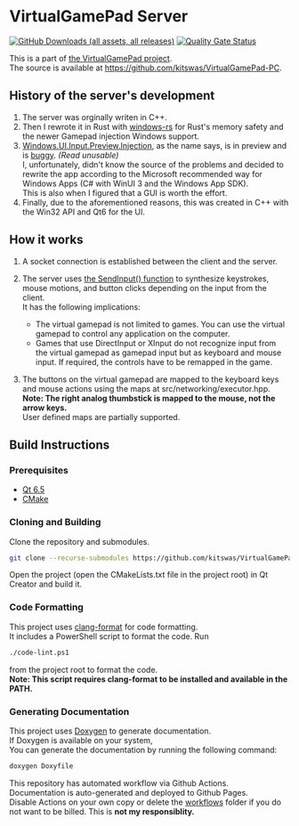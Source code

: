 # VirtualGamePad Server

[![GitHub Downloads (all assets, all releases)](https://img.shields.io/github/downloads/kitswas/VirtualGamePad-PC/total)](https://github.com/kitswas/VirtualGamePad-PC/releases/latest)
[![Quality Gate Status](https://sonarcloud.io/api/project_badges/measure?project=kitswas_VirtualGamePad-PC&metric=alert_status)](https://sonarcloud.io/summary/new_code?id=kitswas_VirtualGamePad-PC)

This is a part of [the VirtualGamePad project](https://kitswas.github.io/VirtualGamePad/).  
The source is available at <https://github.com/kitswas/VirtualGamePad-PC>.

## History of the server's development

1. The server was orginally writen in C++.
2. Then I rewrote it in Rust with [windows-rs](https://github.com/microsoft/windows-rs) for Rust's memory safety and the newer Gamepad injection Windows support.
3. [Windows.UI.Input.Preview.Injection](https://learn.microsoft.com/en-us/uwp/api/windows.ui.input.preview.injection?view=winrt-22621), as the name says, is in preview and is [buggy](https://github.com/microsoft/microsoft-ui-xaml/issues/8639). _(Read unusable)_  
I, unfortunately, didn't know the source of the problems and decided to rewrite the app according to the Microsoft recommended way for Windows Apps (C# with WinUI 3 and the Windows App SDK).  
This is also when I figured that a GUI is worth the effort.
4. Finally, due to the aforementioned reasons, this was created in C++ with the Win32 API and Qt6 for the UI.

## How it works

1. A socket connection is established between the client and the server.

2. The server uses [the SendInput() function](https://docs.microsoft.com/en-us/windows/win32/api/winuser/nf-winuser-sendinput) to synthesize keystrokes, mouse motions, and button clicks depending on the input from the client.  
It has the following implications:
    - The virtual gamepad is not limited to games. You can use the virtual gamepad to control any application on the computer.
    - Games that use DirectInput or XInput do not recognize input from the virtual gamepad as gamepad input but as keyboard and mouse input. If required, the controls have to be remapped in the game.

3. The buttons on the virtual gamepad are mapped to the keyboard keys and mouse actions using the maps at src/networking/executor.hpp.  
**Note: The right analog thumbstick is mapped to the mouse, not the arrow keys.**  
User defined maps are partially supported.

## Build Instructions

### Prerequisites

- [Qt 6.5](https://www.qt.io/download-open-source)
- [CMake](https://cmake.org/download/)

### Cloning and Building

Clone the repository and submodules.

```bash
git clone --recurse-submodules https://github.com/kitswas/VirtualGamePad-PC.git
```

Open the project (open the CMakeLists.txt file in the project root) in Qt Creator and build it.

### Code Formatting

This project uses [clang-format](https://clang.llvm.org/docs/ClangFormat.html) for code formatting.  
It includes a PowerShell script to format the code. Run

```bash
./code-lint.ps1
```

from the project root to format the code.  
**Note: This script requires clang-format to be installed and available in the PATH.**

### Generating Documentation

This project uses [Doxygen](https://www.doxygen.nl/index.html) to generate documentation.  
If Doxygen is available on your system,  
You can generate the documentation by running the following command:

```bash
doxygen Doxyfile
```

This repository has automated workflow via Github Actions.  
Documentation is auto-generated and deployed to Github Pages.  
Disable Actions on your own copy or delete the [workflows](./.github/workflows) folder if you do not want to be billed. This is **not my responsiblity.**
